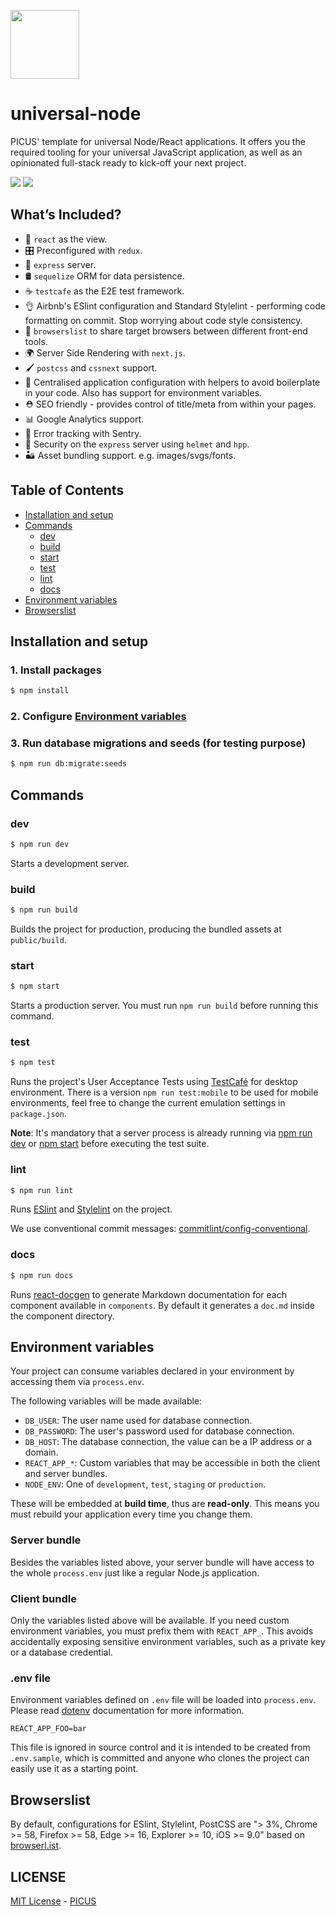 [<img width="110" src="https://avatars3.githubusercontent.com/u/38539999?s=200&v=4g" />](https://picuscreative.com)

# universal-node

PICUS' template for universal Node/React applications. It offers you the required tooling for your universal JavaScript application, as well as an opinionated full-stack ready to kick-off your next project.

[<img src="https://img.shields.io/david/picuscreative/universal-node.svg" />](https://david-dm.org/picuscreative/universal-node)
[<img src="https://img.shields.io/david/dev/picuscreative/universal-node.svg" />](https://david-dm.org/picuscreative/universal-node?type=dev)


## What’s Included?

- 👀 `react` as the view.
- 🎛 Preconfigured with `redux`.
- 🚄 `express` server.
- 🛢️ `sequelize` ORM for data persistence.
- ☕ `testcafe` as the E2E test framework.
- 👌 Airbnb's ESlint configuration and Standard Stylelint - performing code formatting on commit. Stop worrying about code style consistency.
- 📝 `browserslist` to share target browsers between different front-end tools.
- 🌍 Server Side Rendering with `next.js`.
- 🖌 `postcss` and `cssnext` support.
- 🔧 Centralised application configuration with helpers to avoid boilerplate in your code. Also has support for environment variables.
- ⛑ SEO friendly - provides control of title/meta from within your pages.
- 📊 Google Analytics support.
- 🐞 Error tracking with Sentry.
- 👮 Security on the `express` server using `helmet` and `hpp`.
- 🏜 Asset bundling support. e.g. images/svgs/fonts.


## Table of Contents

- [Installation and setup](#installation-and-setup)
- [Commands](#commands)
    - [dev](#dev)
    - [build](#build)
    - [start](#start)
    - [test](#test)
    - [lint](#lint)
    - [docs](#docs)
- [Environment variables](#environment-variables)
- [Browserslist](#browserslist)


## Installation and setup

### 1. Install packages

```sh
$ npm install
```

### 2. Configure [Environment variables](#environment-variables)

### 3. Run database migrations and seeds (for testing purpose)

```sh
$ npm run db:migrate:seeds
```


## Commands

### dev

```sh
$ npm run dev
```

Starts a development server.

### build

```sh
$ npm run build
```

Builds the project for production, producing the bundled assets at `public/build`.

### start

```sh
$ npm start
```

Starts a production server. You must run `npm run build` before running this command.

### test

```sh
$ npm test
```

Runs the project's User Acceptance Tests using [TestCafé](http://devexpress.github.io/testcafe/) for desktop environment. There is a version `npm run test:mobile` to be used for mobile environments, feel free to change the current emulation settings in `package.json`.

**Note**: It's mandatory that a server process is already running via [npm run dev](#dev) or [npm start](#start) before executing the test suite.

### lint

```sh
$ npm run lint
```

Runs [ESlint](https://eslint.org/) and [Stylelint](https://stylelint.io/) on the project.

We use conventional commit messages: [commitlint/config-conventional](https://github.com/marionebl/commitlint/tree/master/%40commitlint/config-conventional).

### docs

```sh
$ npm run docs
```

Runs [react-docgen](https://github.com/reactjs/react-docgen) to generate Markdown documentation for each component available in `components`. By default it generates a `doc.md` inside the component directory.


## Environment variables

Your project can consume variables declared in your environment by accessing them via `process.env`.

The following variables will be made available:

- `DB_USER`: The user name used for database connection.
- `DB_PASSWORD`: The user's password used for database connection.
- `DB_HOST`: The database connection, the value can be a IP address or a domain.
- `REACT_APP_*`: Custom variables that may be accessible in both the client and server bundles.
- `NODE_ENV`: One of `development`, `test`, `staging` or `production`.

These will be embedded at **build time**, thus are **read-only**. This means you must rebuild your application every time you change them.

### Server bundle

Besides the variables listed above, your server bundle will have access to the whole `process.env` just like a regular Node.js application.

### Client bundle

Only the variables listed above will be available.
If you need custom environment variables, you must prefix them with `REACT_APP_`. This avoids accidentally exposing sensitive environment variables, such as a private key or a database credential.

### .env file

Environment variables defined on `.env` file will be loaded into `process.env`.
Please read [dotenv](https://github.com/motdotla/dotenv) documentation for more information.

```
REACT_APP_FOO=bar
```

This file is ignored in source control and it is intended to be created from `.env.sample`, which is committed and anyone who clones the project can easily use it as a starting point.


## Browserslist

By default, configurations for ESlint, Stylelint, PostCSS are "> 3%, Chrome >= 58, Firefox >= 58, Edge >= 16, Explorer >= 10, iOS >= 9.0" based on [browserl.ist](http://browserl.ist/?q=%3E+3%25%2C+Chrome+%3E%3D+58%2C+Firefox+%3E%3D+58%2C+Edge+%3E%3D+16%2C+Explorer+%3E%3D+10%2C+iOS+%3E%3D+9.0).


## LICENSE

[MIT License](https://opensource.org/licenses/MIT) - [PICUS](https://picuscreative.com)
